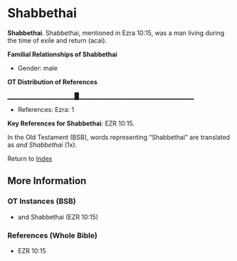 # Shabbethai
**Shabbethai**. 
Shabbethai, mentioned in Ezra 10:15, was a man living during the time of exile and return (acai). 




**Familial Relationships of Shabbethai**


* Gender: male


**OT Distribution of References**

▁▁▁▁▁▁▁▁▁▁▁▁▁▁█▁▁▁▁▁▁▁▁▁▁▁▁▁▁▁▁▁▁▁▁▁▁▁▁
* References: Ezra: 1



**Key References for Shabbethai**: 
EZR 10:15. 


In the Old Testament (BSB), words representing “Shabbethai” are translated as 
*and Shabbethai* (1x). 




Return to [Index](00-Index.md)

## More Information

### OT Instances (BSB)

* and Shabbethai (EZR 10:15)



### References (Whole Bible)

* EZR 10:15



